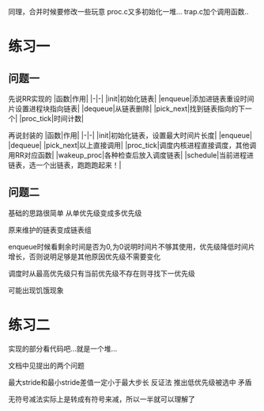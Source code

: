 同理，合并时候要修改一些玩意 proc.c又多初始化一堆... trap.c加个调用函数..
# 练习一
## 问题一

先说RR实现的
|函数|作用|
|-|-|
|init|初始化链表|
|enqueue|添加进链表重设时间片设置进程块指向链表|
|dequeue|从链表删除|
|pick_next|找到链表指向的下一个|
|proc_tick|时间计数|

再说封装的
|函数|作用|
|-|-|
|init|初始化链表，设置最大时间片长度|
|enqueue|
|dequeue|
|pick_next|以上直接调用|
|proc_tick|调度内核进程直接调度，其他调用RR对应函数|
|wakeup_proc|各种检查后放入调度链表|
|schedule|当前进程进链表，选一个出链表，跑跑跑起来！|

## 问题二

基础的思路很简单 从单优先级变成多优先级

原来维护的链表变成链表组

enqueue时候看剩余时间是否为0,为0说明时间片不够其使用，优先级降低时间片增长，否则说明足够是其他原因优先级不需要变化

调度时从最高优先级只有当前优先级不存在则寻找下一优先级

可能出现饥饿现象

# 练习二

实现的部分看代码吧...就是一个堆...

文档中见提出的两个问题

最大stride和最小stride差值一定小于最大步长 反证法 推出低优先级被选中 矛盾

无符号减法实际上是转成有符号来减，所以一半就可以理解了